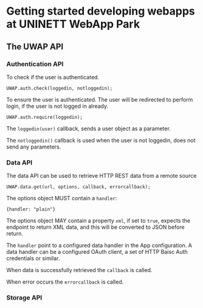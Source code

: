 # Getting started developing webapps at UNINETT WebApp Park



## The UWAP API



### Authentication API


To check if the user is authenticated.

	UWAP.auth.check(loggedin, notloggedin);

To ensure the user is authenticated. The user will be redirected to perform login, if the user is not logged in already.

	UWAP.auth.require(loggedin);

The `loggedin(user)` callback, sends a user object as a parameter.

The `notloggedin()` callback is used when the user is not loggedin, does not send any parameters.


### Data API

The data API can be used to retrieve HTTP REST data from a remote source

	UWAP.data.get(url, options, callback, errorcallback);

The options object MUST contain a `handler`:

	{handler: "plain"}

The options object MAY contain a property `xml`, if set to `true`, expects the endpoint to return XML data, and this will be converted to JSON before return.

The `handler` point to a configured data handler in the App configuration. A data handler can be a configured OAuth client, a set of HTTP Baisc Auth credentials or similar.

When data is successfully retrieved the `callback` is called.

When error occurs the `errorcallback` is called.


### Storage API






